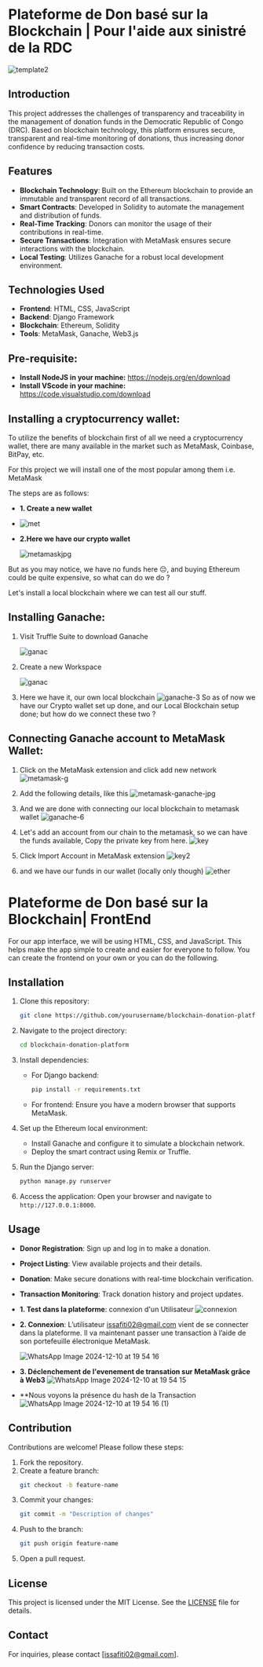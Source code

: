 # Plateforme de Don basé sur la Blockchain | Pour l'aide aux sinistré de la RDC 
![template2](https://github.com/user-attachments/assets/9cf00cf3-c241-49b5-b0f3-555dad76464c)

## Introduction
This project addresses the challenges of transparency and traceability in the management of donation funds in the Democratic Republic of Congo (DRC). Based on blockchain technology, this platform ensures secure, transparent and real-time monitoring of donations, thus increasing donor confidence by reducing transaction costs.

## Features
- **Blockchain Technology**: Built on the Ethereum blockchain to provide an immutable and transparent record of all transactions.
- **Smart Contracts**: Developed in Solidity to automate the management and distribution of funds.
- **Real-Time Tracking**: Donors can monitor the usage of their contributions in real-time.
- **Secure Transactions**: Integration with MetaMask ensures secure interactions with the blockchain.
- **Local Testing**: Utilizes Ganache for a robust local development environment.

## Technologies Used
- **Frontend**: HTML, CSS, JavaScript
- **Backend**: Django Framework
- **Blockchain**: Ethereum, Solidity
- **Tools**: MetaMask, Ganache, Web3.js
## Pre-requisite:
- **Install NodeJS in your machine:** https://nodejs.org/en/download
- **Install VScode in your machine:** https://code.visualstudio.com/download

## Installing a cryptocurrency wallet:
To utilize the benefits of blockchain first of all we need a cryptocurrency wallet, there are many available in the market such as MetaMask, Coinbase, BitPay, etc.

For this project we will install one of the most popular among them i.e. MetaMask

The steps are as follows:

- **1. Create a new wallet**
- 
  ![met](https://github.com/user-attachments/assets/7e176a40-b9c0-4d57-98a0-ba6c690eb1cd)

- **2.Here we have our crypto wallet**
  
  ![metamaskjpg](https://github.com/user-attachments/assets/e885edc0-bab5-4c4d-8f89-42bdcb1bad46)
  
But as you may notice, we have no funds here 😔, and buying Ethereum could be quite expensive, so what can do we do ?

Let's install a local blockchain where we can test all our stuff.

## Installing Ganache:

1. Visit Truffle Suite to download Ganache

   ![ganac](https://github.com/user-attachments/assets/d02243dd-4fbf-4b06-a478-86c37bbf89d8)
   
2. Create a new Workspace
   
   ![ganac](https://github.com/user-attachments/assets/efff03e7-eb32-4766-b87a-bcc070851d42)
   
3. Here we have it, our own local blockchain
   ![ganache-3](https://github.com/user-attachments/assets/3bd28bdd-d8d8-45e3-af8b-5fa4842c4f5d)
So as of now we have our Crypto wallet set up done, and our Local Blockchain setup done; but how do we connect these two ?

## Connecting Ganache account to MetaMask Wallet:

1. Click on the MetaMask extension and click add new network
   ![metamask-g](https://github.com/user-attachments/assets/2530c110-a4d8-4b84-899a-1ac0bdfd3a2f)
   
2. Add the following details, like this
   ![metamask-ganache-jpg](https://github.com/user-attachments/assets/2ac5053f-ab00-43b1-865b-50fbc8ec1aed)
   
3. And we are done with connecting our local blockchain to metamask wallet
   ![ganache-6](https://github.com/user-attachments/assets/486097b8-9167-40f8-a4b0-0ea86bb2f24b)
   
4. Let's add an account from our chain to the metamask, so we can have the funds available, Copy the private key from here.
   ![key](https://github.com/user-attachments/assets/8a1b3ba7-fea3-42e4-be8d-1ba7d6c5c97f)
   
5. Click Import Account in MetaMask extension
![key2](https://github.com/user-attachments/assets/7cbc88c8-95e4-43c3-9324-902d12870d48)

6. and we have our funds in our wallet (locally only though)
   ![ether](https://github.com/user-attachments/assets/8d8c2705-f165-4570-b701-502a84c3b818)

# Plateforme de Don basé sur la Blockchain| FrontEnd
For our app interface, we will be using HTML, CSS, and JavaScript. This helps make the app simple to create and easier for everyone to follow.
You can create the frontend on your own or you can do the following.

## Installation
1. Clone this repository:
   ```bash
   git clone https://github.com/yourusername/blockchain-donation-platform.git
   ```
2. Navigate to the project directory:
   ```bash
   cd blockchain-donation-platform
   ```
3. Install dependencies:
   - For Django backend:
     ```bash
     pip install -r requirements.txt
     ```
   - For frontend:
     Ensure you have a modern browser that supports MetaMask.

4. Set up the Ethereum local environment:
   - Install Ganache and configure it to simulate a blockchain network.
   - Deploy the smart contract using Remix or Truffle.

5. Run the Django server:
   ```bash
   python manage.py runserver
   ```
6. Access the application:
   Open your browser and navigate to `http://127.0.0.1:8000`.

## Usage
- **Donor Registration**: Sign up and log in to make a donation.
- **Project Listing**: View available projects and their details.
- **Donation**: Make secure donations with real-time blockchain verification.
- **Transaction Monitoring**: Track donation history and project updates.

- **1. Test dans la plateforme**: connexion d'un Utilisateur
  ![connexion](https://github.com/user-attachments/assets/c7d26d5d-ca49-40b4-8ea6-dbbe0d76d9d0)
  
- **2. Connexion**: L’utilisateur issafiti02@gmail.com vient de se connecter dans la plateforme. Il va maintenant passer
une transaction à l’aide de son portefeuille électronique MetaMask.

  ![WhatsApp Image 2024-12-10 at 19 54 16](https://github.com/user-attachments/assets/c5687b44-efb7-452a-9d13-124bbf8a38d5)
  
- **3. Déclenchement de l'evenement de transation sur MetaMask grâce à Web3**
![WhatsApp Image 2024-12-10 at 19 54 15](https://github.com/user-attachments/assets/7cbfa4cb-e384-4f36-b78a-59d06460db3b)

- **Nous voyons la présence du hash de la Transaction
  ![WhatsApp Image 2024-12-10 at 19 54 16 (1)](https://github.com/user-attachments/assets/9a9206fe-471a-49bd-9f2b-3e058535bb4c)

## Contribution
Contributions are welcome! Please follow these steps:
1. Fork the repository.
2. Create a feature branch:
   ```bash
   git checkout -b feature-name
   ```
3. Commit your changes:
   ```bash
   git commit -m "Description of changes"
   ```
4. Push to the branch:
   ```bash
   git push origin feature-name
   ```
5. Open a pull request.

## License
This project is licensed under the MIT License. See the [LICENSE](LICENSE) file for details.

## Contact
For inquiries, please contact [issafiti02@gmail.com].




